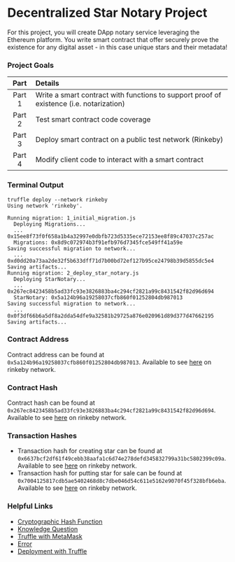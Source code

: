 # Decentralized Star Notary Project

For this project, you will create DApp notary service leveraging the Ethereum platform. You write smart contract that offer securely prove the existence for any digital asset - in this case unique stars and their metadata!

### Project Goals

| Part   | Details |
|:------:|:--------|
| Part 1 | Write a smart contract with functions to support proof of existence (i.e. notarization) |
| Part 2 | Test smart contract code coverage |
| Part 3 | Deploy smart contract on a public test network (Rinkeby) |
| Part 4 | Modify client code to interact with a smart contract |

### Terminal Output

```
truffle deploy --network rinkeby
Using network 'rinkeby'.

Running migration: 1_initial_migration.js
  Deploying Migrations...
  ... 0x15ee8f73f0f658a1b4a32997e0dbfb723d5335ece72153ee8f89c47037c257ac
  Migrations: 0x8d9c072974b3f91efb976d7345fce549ff41a59e
Saving successful migration to network...
  ... 0xd0dd20a73aa2de32f5b633dff71d7b00bd72ef127b95ce24798b39d5855dc5e4
Saving artifacts...
Running migration: 2_deploy_star_notary.js
  Deploying StarNotary...
  ... 0x267ec8423458b5ad33fc93e3826883ba4c294cf2821a99c8431542f82d96d694
  StarNotary: 0x5a124b96a19258037cfb860f01252804db987013
Saving successful migration to network...
  ... 0x0f3df66b6a5df8a2dda54dfe9a32581b29725a876e020961d89d377d47662195
Saving artifacts...
```

### Contract Address

Contract address can be found at `0x5a124b96a19258037cfb860f01252804db987013`.
Available to see [here](https://rinkeby.etherscan.io/address/0x5a124b96a19258037cfb860f01252804db987013) on rinkeby network.

### Contract Hash

Contract hash can be found at `0x267ec8423458b5ad33fc93e3826883ba4c294cf2821a99c8431542f82d96d694`.
Available to see [here](https://rinkeby.etherscan.io/tx/0x267ec8423458b5ad33fc93e3826883ba4c294cf2821a99c8431542f82d96d694) on rinkeby network.

### Transaction Hashes
- Transaction hash for creating star can be found at `0x6637bcf2df61f49cebb38aafa1c6d74e278defd345832799a31bc5802399c09a`. Available to see [here](https://rinkeby.etherscan.io/tx/0x6637bcf2df61f49cebb38aafa1c6d74e278defd345832799a31bc5802399c09a) on rinkeby network.
- Transaction hash for putting star for sale can be found at `0x7004125817cdb5ae5402468d8c7dbe046d54c611e5162e9070f45f328bfb6eba`. Available to see [here](https://rinkeby.etherscan.io/tx/0x7004125817cdb5ae5402468d8c7dbe046d54c611e5162e9070f45f328bfb6eba) on rinkeby network.

### Helpful Links
- [Cryptographic Hash Function](https://ethereum.stackexchange.com/questions/550/which-cryptographic-hash-function-does-ethereum-use)
- [Knowledge Question](https://knowledge.udacity.com/questions/17839)
- [Truffle with MetaMask](https://truffleframework.com/docs/truffle/getting-started/truffle-with-metamask)
- [Error](https://ethereum.stackexchange.com/questions/38539/error-encountered-bailing-network-state-unknown-review-successful-transaction)
- [Deployment with Truffle](https://medium.com/coinmonks/5-minute-guide-to-deploying-smart-contracts-with-truffle-and-ropsten-b3e30d5ee1e)
